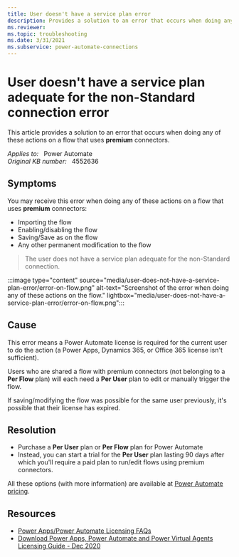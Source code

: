 ```yaml
---
title: User doesn't have a service plan error
description: Provides a solution to an error that occurs when doing any of these actions on a flow that uses premium connectors.
ms.reviewer: 
ms.topic: troubleshooting
ms.date: 3/31/2021
ms.subservice: power-automate-connections
---
```

# User doesn't have a service plan adequate for the non-Standard connection error

This article provides a solution to an error that occurs when doing any of these actions on a flow that uses **premium** connectors.

_Applies to:_ &nbsp; Power Automate  
_Original KB number:_ &nbsp; 4552636

## Symptoms

You may receive this error when doing any of these actions on a flow that uses **premium** connectors:

- Importing the flow
- Enabling/disabling the flow
- Saving/Save as on the flow
- Any other permanent modification to the flow

> The user does not have a service plan adequate for the non-Standard connection.

:::image type="content" source="media/user-does-not-have-a-service-plan-error/error-on-flow.png" alt-text="Screenshot of the error when doing any of these actions on the flow." lightbox="media/user-does-not-have-a-service-plan-error/error-on-flow.png":::

## Cause

This error means a Power Automate license is required for the current user to do the action (a Power Apps, Dynamics 365, or Office 365 license isn't sufficient).

Users who are shared a flow with premium connectors (not belonging to a **Per Flow** plan) will each need a **Per User** plan to edit or manually trigger the flow.

If saving/modifying the flow was possible for the same user previously, it's possible that their license has expired.

## Resolution

- Purchase a **Per User** plan or **Per Flow** plan for Power Automate
- Instead, you can start a trial for the **Per User** plan lasting 90 days after which you'll require a paid plan to run/edit flows using premium connectors.

All these options (with more information) are available at [Power Automate pricing](https://flow.microsoft.com/pricing/).

## Resources

- [Power Apps/Power Automate Licensing FAQs](/power-platform/admin/powerapps-flow-licensing-faq#power-automate)
- [Download Power Apps, Power Automate and Power Virtual Agents Licensing Guide - Dec 2020](https://go.microsoft.com/fwlink/?linkid=2085130)
